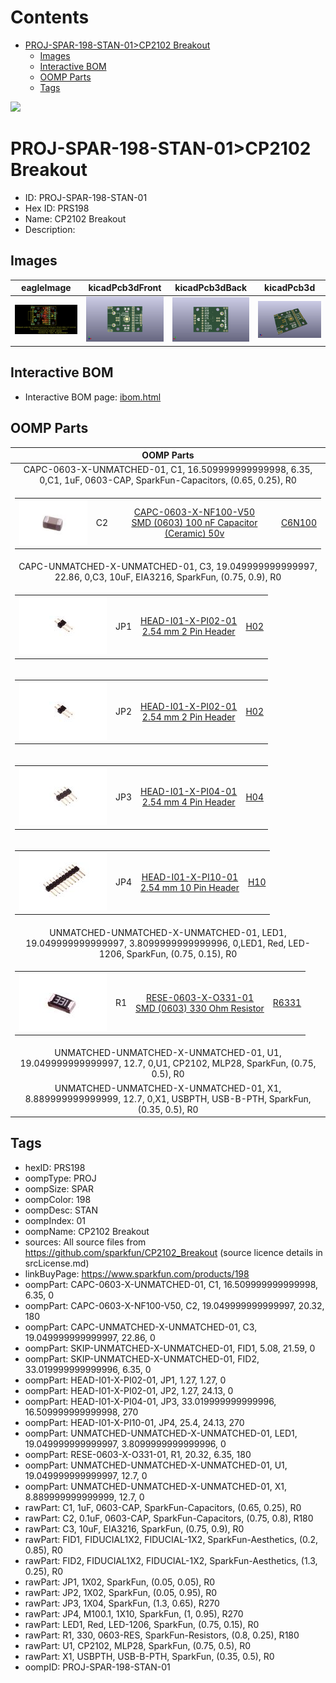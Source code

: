 



Contents
========

* [PROJ-SPAR-198-STAN-01>CP2102 Breakout](#proj-spar-198-stan-01cp2102-breakout)
	* [Images](#images)
	* [Interactive BOM](#interactive-bom)
	* [OOMP Parts](#oomp-parts)
	* [Tags](#tags)
  
![][im]
# PROJ-SPAR-198-STAN-01>CP2102 Breakout

- ID: PROJ-SPAR-198-STAN-01
- Hex ID: PRS198
- Name: CP2102 Breakout
- Description: 

## Images
  
  

|eagleImage|kicadPcb3dFront|kicadPcb3dBack|kicadPcb3d|
| :---: | :---: | :---: | :---: |
|[![eagleImage](eagleImage_140.png)](eagleImage_600.png)|[![kicadPcb3dFront](kicadPcb3dFront_140.png)](kicadPcb3dFront_600.png)|[![kicadPcb3dBack](kicadPcb3dBack_140.png)](kicadPcb3dBack_600.png)|[![kicadPcb3d](kicadPcb3d_140.png)](kicadPcb3d_600.png)|

## Interactive BOM

- Interactive BOM page: [ibom.html](kicad/bom/ibom.html)

## OOMP Parts
  

|OOMP Parts|
| :---: |
|CAPC-0603-X-UNMATCHED-01, C1, 16.509999999999998, 6.35, 0,C1, 1uF, 0603-CAP, SparkFun-Capacitors, (0.65, 0.25), R0|
|<table><tr><td>![CAPC-0603-X-NF100-V50](https://raw.githubusercontent.com/oomlout/oomlout_OOMP_parts/main/CAPC-0603-X-NF100-V50/image_140.jpg)</td><td> C2</td><td>[CAPC-0603-X-NF100-V50<br>SMD (0603) 100 nF Capacitor (Ceramic) 50v](https://github.com/oomlout/oomlout_OOMP_parts/tree/main/CAPC-0603-X-NF100-V50/)</td><td>[C6N100](https://github.com/oomlout/oomlout_OOMP_parts/tree/main/CAPC-0603-X-NF100-V50/)</td></tr></table>|
|CAPC-UNMATCHED-X-UNMATCHED-01, C3, 19.049999999999997, 22.86, 0,C3, 10uF, EIA3216, SparkFun, (0.75, 0.9), R0|
|<table><tr><td>![HEAD-I01-X-PI02-01](https://raw.githubusercontent.com/oomlout/oomlout_OOMP_parts/main/HEAD-I01-X-PI02-01/image_140.jpg)</td><td> JP1</td><td>[HEAD-I01-X-PI02-01<br>2.54 mm 2 Pin Header](https://github.com/oomlout/oomlout_OOMP_parts/tree/main/HEAD-I01-X-PI02-01/)</td><td>[H02](https://github.com/oomlout/oomlout_OOMP_parts/tree/main/HEAD-I01-X-PI02-01/)</td></tr></table>|
|<table><tr><td>![HEAD-I01-X-PI02-01](https://raw.githubusercontent.com/oomlout/oomlout_OOMP_parts/main/HEAD-I01-X-PI02-01/image_140.jpg)</td><td> JP2</td><td>[HEAD-I01-X-PI02-01<br>2.54 mm 2 Pin Header](https://github.com/oomlout/oomlout_OOMP_parts/tree/main/HEAD-I01-X-PI02-01/)</td><td>[H02](https://github.com/oomlout/oomlout_OOMP_parts/tree/main/HEAD-I01-X-PI02-01/)</td></tr></table>|
|<table><tr><td>![HEAD-I01-X-PI04-01](https://raw.githubusercontent.com/oomlout/oomlout_OOMP_parts/main/HEAD-I01-X-PI04-01/image_140.jpg)</td><td> JP3</td><td>[HEAD-I01-X-PI04-01<br>2.54 mm 4 Pin Header](https://github.com/oomlout/oomlout_OOMP_parts/tree/main/HEAD-I01-X-PI04-01/)</td><td>[H04](https://github.com/oomlout/oomlout_OOMP_parts/tree/main/HEAD-I01-X-PI04-01/)</td></tr></table>|
|<table><tr><td>![HEAD-I01-X-PI10-01](https://raw.githubusercontent.com/oomlout/oomlout_OOMP_parts/main/HEAD-I01-X-PI10-01/image_140.jpg)</td><td> JP4</td><td>[HEAD-I01-X-PI10-01<br>2.54 mm 10 Pin Header](https://github.com/oomlout/oomlout_OOMP_parts/tree/main/HEAD-I01-X-PI10-01/)</td><td>[H10](https://github.com/oomlout/oomlout_OOMP_parts/tree/main/HEAD-I01-X-PI10-01/)</td></tr></table>|
|UNMATCHED-UNMATCHED-X-UNMATCHED-01, LED1, 19.049999999999997, 3.8099999999999996, 0,LED1, Red, LED-1206, SparkFun, (0.75, 0.15), R0|
|<table><tr><td>![RESE-0603-X-O331-01](https://raw.githubusercontent.com/oomlout/oomlout_OOMP_parts/main/RESE-0603-X-O331-01/image_140.jpg)</td><td> R1</td><td>[RESE-0603-X-O331-01<br>SMD (0603) 330 Ohm Resistor](https://github.com/oomlout/oomlout_OOMP_parts/tree/main/RESE-0603-X-O331-01/)</td><td>[R6331](https://github.com/oomlout/oomlout_OOMP_parts/tree/main/RESE-0603-X-O331-01/)</td></tr></table>|
|UNMATCHED-UNMATCHED-X-UNMATCHED-01, U1, 19.049999999999997, 12.7, 0,U1, CP2102, MLP28, SparkFun, (0.75, 0.5), R0|
|UNMATCHED-UNMATCHED-X-UNMATCHED-01, X1, 8.889999999999999, 12.7, 0,X1, USBPTH, USB-B-PTH, SparkFun, (0.35, 0.5), R0|

## Tags

- hexID: PRS198
- oompType: PROJ
- oompSize: SPAR
- oompColor: 198
- oompDesc: STAN
- oompIndex: 01
- oompName: CP2102 Breakout
- sources: All source files from https://github.com/sparkfun/CP2102_Breakout (source licence details in srcLicense.md)
- linkBuyPage: https://www.sparkfun.com/products/198
- oompPart: CAPC-0603-X-UNMATCHED-01, C1, 16.509999999999998, 6.35, 0
- oompPart: CAPC-0603-X-NF100-V50, C2, 19.049999999999997, 20.32, 180
- oompPart: CAPC-UNMATCHED-X-UNMATCHED-01, C3, 19.049999999999997, 22.86, 0
- oompPart: SKIP-UNMATCHED-X-UNMATCHED-01, FID1, 5.08, 21.59, 0
- oompPart: SKIP-UNMATCHED-X-UNMATCHED-01, FID2, 33.019999999999996, 6.35, 0
- oompPart: HEAD-I01-X-PI02-01, JP1, 1.27, 1.27, 0
- oompPart: HEAD-I01-X-PI02-01, JP2, 1.27, 24.13, 0
- oompPart: HEAD-I01-X-PI04-01, JP3, 33.019999999999996, 16.509999999999998, 270
- oompPart: HEAD-I01-X-PI10-01, JP4, 25.4, 24.13, 270
- oompPart: UNMATCHED-UNMATCHED-X-UNMATCHED-01, LED1, 19.049999999999997, 3.8099999999999996, 0
- oompPart: RESE-0603-X-O331-01, R1, 20.32, 6.35, 180
- oompPart: UNMATCHED-UNMATCHED-X-UNMATCHED-01, U1, 19.049999999999997, 12.7, 0
- oompPart: UNMATCHED-UNMATCHED-X-UNMATCHED-01, X1, 8.889999999999999, 12.7, 0
- rawPart: C1, 1uF, 0603-CAP, SparkFun-Capacitors, (0.65, 0.25), R0
- rawPart: C2, 0.1uF, 0603-CAP, SparkFun-Capacitors, (0.75, 0.8), R180
- rawPart: C3, 10uF, EIA3216, SparkFun, (0.75, 0.9), R0
- rawPart: FID1, FIDUCIAL1X2, FIDUCIAL-1X2, SparkFun-Aesthetics, (0.2, 0.85), R0
- rawPart: FID2, FIDUCIAL1X2, FIDUCIAL-1X2, SparkFun-Aesthetics, (1.3, 0.25), R0
- rawPart: JP1, 1X02, SparkFun, (0.05, 0.05), R0
- rawPart: JP2, 1X02, SparkFun, (0.05, 0.95), R0
- rawPart: JP3, 1X04, SparkFun, (1.3, 0.65), R270
- rawPart: JP4, M100.1, 1X10, SparkFun, (1, 0.95), R270
- rawPart: LED1, Red, LED-1206, SparkFun, (0.75, 0.15), R0
- rawPart: R1, 330, 0603-RES, SparkFun-Resistors, (0.8, 0.25), R180
- rawPart: U1, CP2102, MLP28, SparkFun, (0.75, 0.5), R0
- rawPart: X1, USBPTH, USB-B-PTH, SparkFun, (0.35, 0.5), R0
- oompID: PROJ-SPAR-198-STAN-01



[im]: kicadPcb3d_450.png
